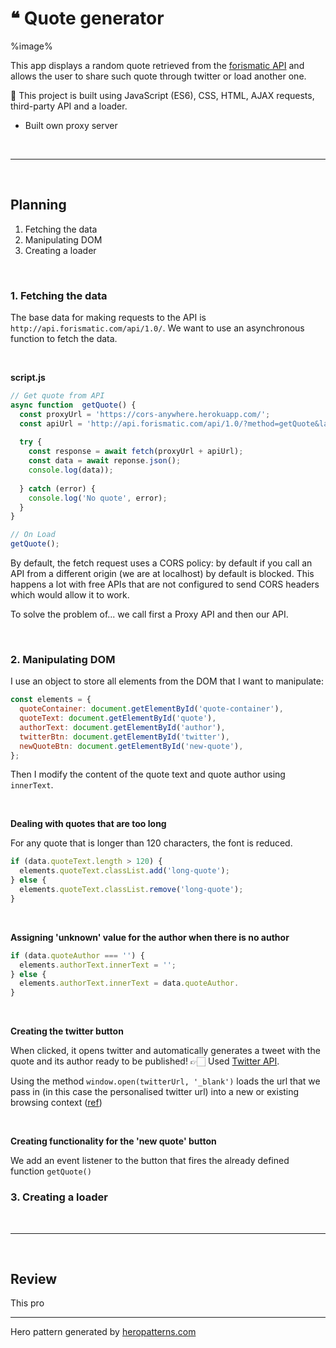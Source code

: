 # ❝ Quote generator



%image%



This app displays a random quote retrieved from the [forismatic API](https://forismatic.com/en/api/) and allows the user to share such quote through twitter or load another one. 

🧰 This project is built using JavaScript (ES6), CSS, HTML, AJAX requests, third-party API and a loader.



- Built own proxy server 

<br />

---

<br />

## Planning

1. Fetching the data
2. Manipulating DOM
3. Creating a loader



<br />

### 1. Fetching the data 

The base data for making requests to the API is `http://api.forismatic.com/api/1.0/`. We want to use an asynchronous function to fetch the data. 

<br />

**script.js**

```js
// Get quote from API
async function  getQuote() {
  const proxyUrl = 'https://cors-anywhere.herokuapp.com/';
  const apiUrl = 'http://api.forismatic.com/api/1.0/?method=getQuote&lang=en&format=json';
  
  try {
    const response = await fetch(proxyUrl + apiUrl);
    const data = await reponse.json();
    console.log(data));
    
  } catch (error) {
    console.log('No quote', error);
  }
}

// On Load
getQuote();
```

By default, the fetch request uses a CORS policy: by default if you call an API from a different origin (we are at localhost) by default is blocked. This happens a lot with free APIs that are not configured to send CORS headers which would allow it to work. 

To solve the problem of... we call first a Proxy API and then our API.

<br />

### 2. Manipulating DOM

I use an object to store all elements from the DOM that I want to manipulate:

```js
const elements = {
  quoteContainer: document.getElementById('quote-container'),
  quoteText: document.getElementById('quote'),
  authorText: document.getElementById('author'),
  twitterBtn: document.getElementById('twitter'),
  newQuoteBtn: document.getElementById('new-quote'),
};
```

Then I modify the content of the quote text and quote author using `innerText`.

<br />

**Dealing with quotes that are too long**

For any quote that is longer than 120 characters, the font is reduced.

```js
if (data.quoteText.length > 120) {
  elements.quoteText.classList.add('long-quote');
} else {
  elements.quoteText.classList.remove('long-quote');
}
```



<br />

**Assigning 'unknown'  value for the author when there is no author**

```js
if (data.quoteAuthor === '') {
  elements.authorText.innerText = '';
} else {
  elements.authorText.innerText = data.quoteAuthor.
}
```

<br />

**Creating the twitter button**

When clicked, it opens twitter and automatically generates a tweet with the quote and its author ready to be published! 👉🏻 Used [Twitter API](https://developer.twitter.com/en/docs/twitter-for-websites/tweet-button/guides/web-intent).

Using the method `window.open(twitterUrl, '_blank')` loads the url that we pass in (in this case the personalised twitter url) into a new or existing browsing context ([ref](https://developer.mozilla.org/en-US/docs/Web/API/Window/open))







<br />

**Creating functionality for the 'new quote' button**

We add an event listener to the button that fires the already defined function `getQuote()`

### 3. Creating a loader





<br />

---

<br />

## Review

This pro



---

Hero pattern generated by [heropatterns.com](https://www.heropatterns.com/)

